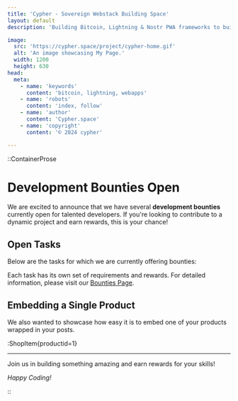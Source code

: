 ```yaml
---
title: 'Cypher - Sovereign Webstack Building Space'
layout: default
description: 'Building Bitcoin, Lightning & Nostr PWA frameworks to build faster & better.'

image:
  src: 'https://cypher.space/project/cypher-home.gif'
  alt: 'An image showcasing My Page.'
  width: 1200
  height: 630
head:
  meta:
    - name: 'keywords'
      content: 'bitcoin, lightning, webapps'
    - name: 'robots'
      content: 'index, follow'
    - name: 'author'
      content: 'Cypher.space'
    - name: 'copyright'
      content: '© 2024 cypher'

---
```


::ContainerProse 

# Development Bounties Open

We are excited to announce that we have several **development bounties** currently open for talented developers. If you're looking to contribute to a dynamic project and earn rewards, this is your chance!

## Open Tasks

Below are the tasks for which we are currently offering bounties:

Each task has its own set of requirements and rewards. For detailed information, please visit our [Bounties Page](https://cypher.space/roadmap).

## Embedding a Single Product

We also wanted to showcase how easy it is to embed one of your products wrapped in your posts.

:ShopItem{productid=1}


---

Join us in building something amazing and earn rewards for your skills!

*Happy Coding!*



::

